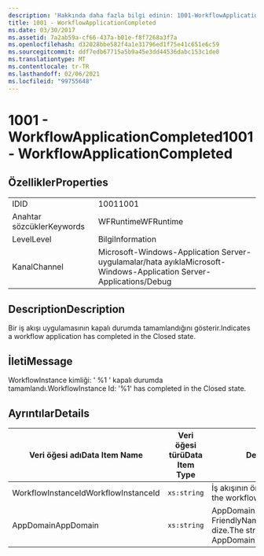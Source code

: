```yaml
---
description: 'Hakkında daha fazla bilgi edinin: 1001-WorkflowApplicationCompleted'
title: 1001 - WorkflowApplicationCompleted
ms.date: 03/30/2017
ms.assetid: 7a2ab59a-cf66-437a-b01e-f8f7268a3f7a
ms.openlocfilehash: d32028bbe582f4a1e31796ed1f75e41c651e6c59
ms.sourcegitcommit: ddf7edb67715a5b9a45e3dd44536dabc153c1de0
ms.translationtype: MT
ms.contentlocale: tr-TR
ms.lasthandoff: 02/06/2021
ms.locfileid: "99755648"
---
```

# <a name="1001---workflowapplicationcompleted"></a><span data-ttu-id="81aa6-103">1001 - WorkflowApplicationCompleted</span><span class="sxs-lookup"><span data-stu-id="81aa6-103">1001 - WorkflowApplicationCompleted</span></span>

## <a name="properties"></a><span data-ttu-id="81aa6-104">Özellikler</span><span class="sxs-lookup"><span data-stu-id="81aa6-104">Properties</span></span>  
  
|||  
|-|-|  
|<span data-ttu-id="81aa6-105">ID</span><span class="sxs-lookup"><span data-stu-id="81aa6-105">ID</span></span>|<span data-ttu-id="81aa6-106">1001</span><span class="sxs-lookup"><span data-stu-id="81aa6-106">1001</span></span>|  
|<span data-ttu-id="81aa6-107">Anahtar sözcükler</span><span class="sxs-lookup"><span data-stu-id="81aa6-107">Keywords</span></span>|<span data-ttu-id="81aa6-108">WFRuntime</span><span class="sxs-lookup"><span data-stu-id="81aa6-108">WFRuntime</span></span>|  
|<span data-ttu-id="81aa6-109">Level</span><span class="sxs-lookup"><span data-stu-id="81aa6-109">Level</span></span>|<span data-ttu-id="81aa6-110">Bilgi</span><span class="sxs-lookup"><span data-stu-id="81aa6-110">Information</span></span>|  
|<span data-ttu-id="81aa6-111">Kanal</span><span class="sxs-lookup"><span data-stu-id="81aa6-111">Channel</span></span>|<span data-ttu-id="81aa6-112">Microsoft-Windows-Application Server-uygulamalar/hata ayıkla</span><span class="sxs-lookup"><span data-stu-id="81aa6-112">Microsoft-Windows-Application Server-Applications/Debug</span></span>|  
  
## <a name="description"></a><span data-ttu-id="81aa6-113">Description</span><span class="sxs-lookup"><span data-stu-id="81aa6-113">Description</span></span>  

 <span data-ttu-id="81aa6-114">Bir iş akışı uygulamasının kapalı durumda tamamlandığını gösterir.</span><span class="sxs-lookup"><span data-stu-id="81aa6-114">Indicates a workflow application has completed in the Closed state.</span></span>  
  
## <a name="message"></a><span data-ttu-id="81aa6-115">İleti</span><span class="sxs-lookup"><span data-stu-id="81aa6-115">Message</span></span>  

 <span data-ttu-id="81aa6-116">WorkflowInstance kimliği: ' %1 ' kapalı durumda tamamlandı.</span><span class="sxs-lookup"><span data-stu-id="81aa6-116">WorkflowInstance Id: '%1' has completed in the Closed state.</span></span>  
  
## <a name="details"></a><span data-ttu-id="81aa6-117">Ayrıntılar</span><span class="sxs-lookup"><span data-stu-id="81aa6-117">Details</span></span>  
  
|<span data-ttu-id="81aa6-118">Veri öğesi adı</span><span class="sxs-lookup"><span data-stu-id="81aa6-118">Data Item Name</span></span>|<span data-ttu-id="81aa6-119">Veri öğesi türü</span><span class="sxs-lookup"><span data-stu-id="81aa6-119">Data Item Type</span></span>|<span data-ttu-id="81aa6-120">Description</span><span class="sxs-lookup"><span data-stu-id="81aa6-120">Description</span></span>|  
|--------------------|--------------------|-----------------|  
|<span data-ttu-id="81aa6-121">WorkflowInstanceId</span><span class="sxs-lookup"><span data-stu-id="81aa6-121">WorkflowInstanceId</span></span>|`xs:string`|<span data-ttu-id="81aa6-122">İş akışının örnek kimliği</span><span class="sxs-lookup"><span data-stu-id="81aa6-122">The instance id for the workflow</span></span>|  
|<span data-ttu-id="81aa6-123">AppDomain</span><span class="sxs-lookup"><span data-stu-id="81aa6-123">AppDomain</span></span>|`xs:string`|<span data-ttu-id="81aa6-124">AppDomain. CurrentDomain. FriendlyName tarafından döndürülen dize.</span><span class="sxs-lookup"><span data-stu-id="81aa6-124">The string returned by AppDomain.CurrentDomain.FriendlyName.</span></span>|
